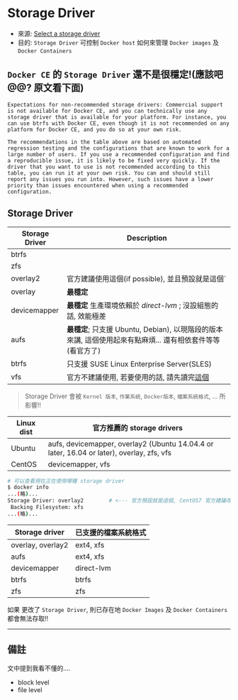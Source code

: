 # Storage Driver
- 來源: [Select a storage driver](https://docs.docker.com/storage/storagedriver/select-storage-driver/)
- 目的: `Storage Driver` 可控制 `Docker host` 如何來管理 `Docker images` 及 `Docker Containers`


## `Docker CE` 的 `Storage Driver` 還不是很穩定!(應該吧@@?  原文看下面)
```
Expectations for non-recommended storage drivers: Commercial support is not available for Docker CE, and you can technically use any storage driver that is available for your platform. For instance, you can use btrfs with Docker CE, even though it is not recommended on any platform for Docker CE, and you do so at your own risk.

The recommendations in the table above are based on automated regression testing and the configurations that are known to work for a large number of users. If you use a recommended configuration and find a reproducible issue, it is likely to be fixed very quickly. If the driver that you want to use is not recommended according to this table, you can run it at your own risk. You can and should still report any issues you run into. However, such issues have a lower priority than issues encountered when using a recommended configuration.
```


## Storage Driver
Storage Driver | Description
-------------- | ------------------------------------------------------------
btrfs |
zfs | 
overlay2 | 官方建議使用這個(if possible), 並且預設就是這個`
overlay | **最穩定**
devicemapper | **最穩定** 生產環境依賴於 *direct-lvm* ; 沒設組態的話, 效能極差
aufs | **最穩定**; 只支援 Ubuntu, Debian), 以現階段的版本來講, 這個使用起來有點麻煩... 還有相依套件等等(看官方了)
btrfs | 只支援 SUSE Linux Enterprise Server(SLES)
vfs | 官方不建議使用, 若要使用的話, 請先讀完[這個](https://docs.docker.com/storage/storagedriver/vfs-driver/#example-image-and-container-on-disk-constructs)

> Storage Driver 會被 `Kernel 版本`, `作業系統`, `Docker版本`, `檔案系統格式`, ... 所影響!!

Linux dist | 官方推薦的 storage drivers
---------- | -------------------------------------------------------------------------------------------
Ubuntu	   | aufs, devicemapper, overlay2 (Ubuntu 14.04.4 or later, 16.04 or later), overlay, zfs, vfs
CentOS	   | devicemapper, vfs

```sh
# 可以查看現在正在使用哪種 storage driver
$ docker info
...(略)...
Storage Driver: overlay2        # <--- 官方預設就是這個, CentOS7 官方建議改為 devicemapper 或 vfs
 Backing Filesystem: xfs
...(略)...
```

Storage driver    | 已支援的檔案系統格式
----------------- | -------------------------------------
overlay, overlay2 |	ext4, xfs
aufs              | ext4, xfs
devicemapper      | direct-lvm
btrfs             | btrfs
zfs               | zfs

如果 更改了 `Storage Driver`, 則已存在地 `Docker Images` 及 `Docker Containers` 都會無法存取!!

-----------------------------------------------------------------
## 備註
文中提到我看不懂的....

- block level
- file level